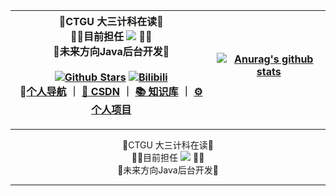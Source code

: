 <div align=center>

| 📖CTGU 大三计科在读📖<br />👨‍⚖️目前担任 ![](https://img.shields.io/badge/%E5%90%AF%E6%98%8E%E6%98%9F%E5%B7%A5%E4%BD%9C%E5%AE%A4-%F0%9F%A7%9B%E2%80%8D%EF%B8%8F%E7%90%86%E4%BA%8B%E9%95%BF-brightgreen#id=hLQFd&originHeight=20&originWidth=142&originalType=binary&ratio=1&status=done&style=none&url=https://ctguqmx.gitee.io/hello-qmx/)  👨‍🎓 <br />🎈未来方向Java后台开发🎈<br /><br /> [![Github Stars](https://img.shields.io/github/stars/404name?color=faf408&label=github%20stars&logo=github)](https://github.com/404name)  [![Bilibili](https://img.shields.io/badge/dynamic/json?labelColor=FE7398&logo=bilibili&logoColor=white&label=b站-绝伦N&color=00aeec&query=%24.data.totalSubs&url=https%3A%2F%2Fapi.spencerwoo.com%2Fsubstats%2F%3Fsource%3Dbilibili%26queryKey%3D29209613)](https://space.bilibili.com/29209613)  <br>🔖[个人导航](https://404name.notion.site/404name/c2807e121dc74e9facc0f77148817aaf?v=46710760d6ab47829adffb707d4a3b3e)   ｜  [🚀 CSDN](https://blog.csdn.net/weixin_45590872)   ｜  [📚 知识库](https://www.yuque.com/404name) ｜  [⚙️ 个人项目](https://www.yuque.com/404name/blog/mu2y54)   | [![Anurag's github stats](https://github-readme-stats.vercel.app/api?username=404name&count_private=true&show_icons=true)](https://github.com/anuraghazra/github-readme-stats) 
| ------------------------------------------------------------ | ------------------------------------------------------------ |


---
 📖CTGU 大三计科在读📖<br />👨‍⚖️目前担任 ![](https://img.shields.io/badge/%E5%90%AF%E6%98%8E%E6%98%9F%E5%B7%A5%E4%BD%9C%E5%AE%A4-%F0%9F%A7%9B%E2%80%8D%EF%B8%8F%E7%90%86%E4%BA%8B%E9%95%BF-brightgreen#id=hLQFd&originHeight=20&originWidth=142&originalType=binary&ratio=1&status=done&style=none&url=https://ctguqmx.gitee.io/hello-qmx/)  👨‍🎓 <br />🎈未来方向Java后台开发🎈

 

 
 

---

<!--
**404name/404name** is a ✨ _special_ ✨ repository because its `README.md` (this file) appears on your GitHub profile.
:

- 🔭 I’m currently working on ...
- 🌱 I’m currently learning ...
- 👯 I’m looking to collaborate on ...
- 🤔 I’m looking for help with ...
- 💬 Ask me about ...
- 📫 How to reach me: ...
- 😄 Pronouns: ...
- ⚡ Fun fact: ...
-->
</div>



